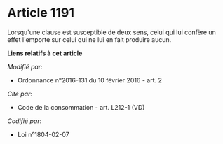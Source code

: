 # Article 1191

Lorsqu'une clause est susceptible de deux sens, celui qui lui confère un effet l'emporte sur celui qui ne lui en fait
produire aucun.

**Liens relatifs à cet article**

_Modifié par_:

  - Ordonnance n°2016-131 du 10 février 2016 - art. 2

_Cité par_:

  - Code de la consommation - art. L212-1 (VD)

_Codifié par_:

  - Loi n°1804-02-07
